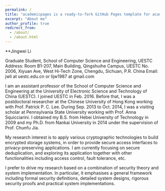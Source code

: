 ```yaml
---
permalink: /
title: "academicpages is a ready-to-fork GitHub Pages template for academic personal websites"
excerpt: "About me"
author_profile: true
redirect_from: 
  - /about/
  - /about.html
---
```


**Jingwei Li 

Graduate Student, School of Computer Science and Engineering, UESTC
Address: Room B1-207, Main Building, Qingshuihe Campus, UESTC
               No. 2006, Xiyuan Ave, West Hi-Tech Zone, Chengdu, Sichuan, P.R. China
Email:     jwli at uestc.edu.cn or lijw1987 at gmail.com

I am an assistant professor of the School of Computer Science and Engineering at the University of Electronic Science and Technology of China (UESTC). I joined UESTC in Feb. 2016. Before that, I was a postdoctoral researcher at the Chinese University of Hong Kong working with Prof. Patrick P. C. Lee. During Sep. 2013 to Oct. 2014, I was a visiting scholar at Pennsylvania State University working with Prof. Anna Squicciarini. I obtained my B.S. from Hebei University of Technology in 2009 and my Ph.D. from Nankai University in 2014 under the supervision of Prof. Chunfu Jia.

My research interest is to apply various cryptographic technologies to build encrypted storage systems, in order to provide secure access interfaces to privacy-preserving applications. I am currently focusing on secure deduplication, and exploring its application together with other functionalities including access control, fault tolerance, etc.

I prefer to drive my research based on a combination of security theory and system implementation. In particular, it emphasises a general framework including formal security definitions, detailed system designs, rigorous security proofs and practical system implementations.
